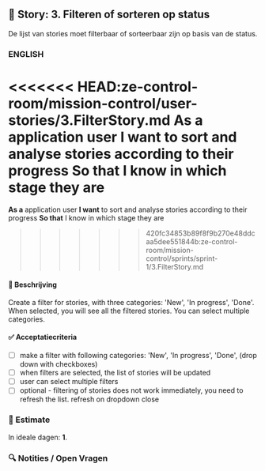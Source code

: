 ## 🧩 Story: 3. Filteren of sorteren op status
   De lijst van stories moet filterbaar of sorteerbaar zijn op basis van de status.
   
### ENGLISH

<<<<<<< HEAD:ze-control-room/mission-control/user-stories/3.FilterStory.md
**As a** application user
**I want** to sort and analyse stories according to their progress
**So that** I know in which stage they are
=======

**As a** application user
**I want** to sort and analyse stories according to their progress
**So that** I know in which stage they are

>>>>>>> 420fc34853b89f8f9b270e48ddcaa5dee551844b:ze-control-room/mission-control/sprints/sprint-1/3.FilterStory.md

#### 📝 Beschrijving

Create a filter for stories, with three categories: 'New', 'In progress', 'Done'. When selected, you will see all the filtered stories. You can select multiple categories. 

#### ✅ Acceptatiecriteria

* [ ] make a filter with following categories: 'New', 'In progress', 'Done', (drop down with checkboxes)
* [ ] when filters are selected, the list of stories will be updated
* [ ] user can select multiple filters
* [ ] optional - filtering of stories does not work immediately, you need to refresh the list. refresh on dropdown close

### 🧮 Estimate
In ideale dagen: **1**.

### 🔍 Notities / Open Vragen


